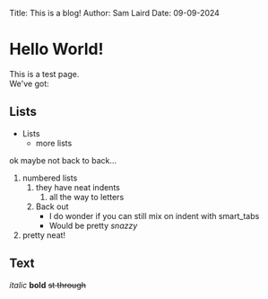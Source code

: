 Title: This is a blog!
Author: Sam Laird
Date: 09-09-2024

# Hello World!
This is a test page.  
We've got:

## Lists
- Lists
  - more lists

ok maybe not back to back...  

1. numbered lists
    1. they have neat indents
        1. all the way to letters
    2. Back out
        - I do wonder if you can still mix on indent with smart_tabs
        - Would be pretty *snazzy*
2. pretty neat!

## Text
*italic*
**bold**
~~st through~~
